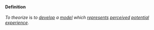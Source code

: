 #### Definition

*To theorize* is *to [develop](https://github.com/gcassel/Modular-Organization-Terminology/blob/master/terms/develop.md) a [model](https://github.com/gcassel/Modular-Organization-Terminology/blob/master/terms/model.md) which [represents](https://github.com/gcassel/Modular-Organization-Terminology/blob/master/terms/represent.md) [perceived](https://github.com/gcassel/Modular-Organization-Terminology/blob/master/terms/perceive.md) [potential](https://github.com/gcassel/Modular-Organization-Terminology/blob/master/terms/potential.md) [experience](https://github.com/gcassel/Modular-Organization-Terminology/blob/master/terms/experience.md)*.

